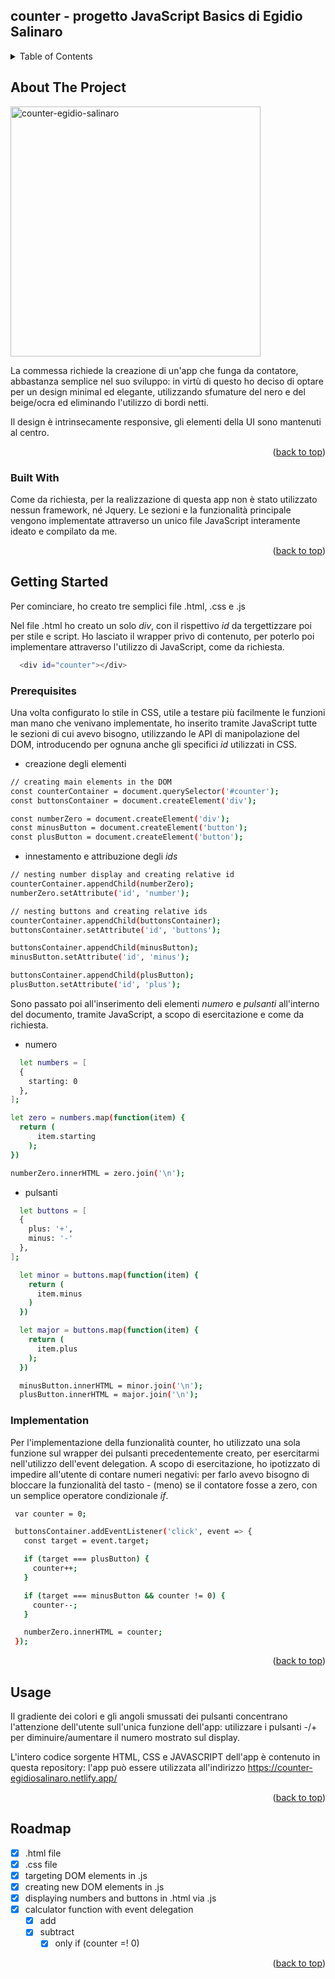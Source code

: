 <a name="readme-top"></a>

## counter - progetto JavaScript Basics di Egidio Salinaro

<!-- TABLE OF CONTENTS -->
<details>
  <summary>Table of Contents</summary>
  <ol>
    <li>
      <a href="#about-the-project">About The Project</a>
      <ul>
        <li><a href="#built-with">Built With</a></li>
      </ul>
    </li>
    <li>
      <a href="#getting-started">Getting Started</a>
      <ul>
        <li><a href="#prerequisites">Prerequisites</a></li>
        <li><a href="#implementation">Implementation</a></li>
      </ul>
    </li>
    <li><a href="#usage">Usage</a></li>
    <li><a href="#roadmap">Roadmap</a></li>
  </ol>
</details>



<!-- ABOUT THE PROJECT -->
## About The Project

<img width="400" alt="counter-egidio-salinaro" src="https://user-images.githubusercontent.com/129901135/236956535-3daee979-a717-4cde-ab81-029e8879aa40.png">

La commessa richiede la creazione di un'app che funga da contatore, abbastanza semplice nel suo sviluppo: in virtù di questo ho deciso di optare per un design minimal ed elegante, utilizzando sfumature del nero e del beige/ocra ed eliminando l'utilizzo di bordi netti.

Il design è intrinsecamente responsive, gli elementi della UI sono mantenuti al centro.

<p align="right">(<a href="#readme-top">back to top</a>)</p>



### Built With

Come da richiesta, per la realizzazione di questa app non è stato utilizzato nessun framework, né Jquery. Le sezioni e la funzionalità principale vengono implementate attraverso un unico file JavaScript interamente ideato e compilato da me.

<p align="right">(<a href="#readme-top">back to top</a>)</p>



<!-- GETTING STARTED -->
## Getting Started

Per cominciare, ho creato tre semplici file .html, .css e .js

Nel file .html ho creato un solo _div_, con il rispettivo _id_ da tergettizzare poi per stile e script. Ho lasciato il wrapper privo di contenuto, per poterlo poi implementare attraverso l'utilizzo di JavaScript, come da richiesta.
  ```sh
    <div id="counter"></div>
  ```

### Prerequisites

Una volta configurato lo stile in CSS, utile a testare più facilmente le funzioni man mano che venivano implementate, ho inserito tramite JavaScript tutte le sezioni di cui avevo bisogno, utilizzando le API di manipolazione del DOM, introducendo per ognuna anche gli specifici _id_ utilizzati in CSS.
* creazione degli elementi
```sh
// creating main elements in the DOM
const counterContainer = document.querySelector('#counter');
const buttonsContainer = document.createElement('div');

const numberZero = document.createElement('div');
const minusButton = document.createElement('button');
const plusButton = document.createElement('button');
```
* innestamento e attribuzione degli _ids_
```sh
// nesting number display and creating relative id
counterContainer.appendChild(numberZero);
numberZero.setAttribute('id', 'number');

// nesting buttons and creating relative ids
counterContainer.appendChild(buttonsContainer);
buttonsContainer.setAttribute('id', 'buttons');

buttonsContainer.appendChild(minusButton);
minusButton.setAttribute('id', 'minus');

buttonsContainer.appendChild(plusButton);
plusButton.setAttribute('id', 'plus');
```

Sono passato poi all'inserimento deli elementi _numero_ e _pulsanti_ all'interno del documento, tramite JavaScript, a scopo di esercitazione e come da richiesta.
  * numero
  ```sh
    let numbers = [
    {
      starting: 0
    },
  ];

  let zero = numbers.map(function(item) {
    return (
        item.starting
      );
  })

  numberZero.innerHTML = zero.join('\n');
```
* pulsanti
```sh
  let buttons = [
  {
    plus: '+',
    minus: '-'
  },
];

  let minor = buttons.map(function(item) {
    return (
      item.minus
    )
  })

  let major = buttons.map(function(item) {
    return (
      item.plus
    );
  })

  minusButton.innerHTML = minor.join('\n');
  plusButton.innerHTML = major.join('\n');
```

### Implementation

Per l'implementazione della funzionalità counter, ho utilizzato una sola funzione sul wrapper dei pulsanti precedentemente creato, per esercitarmi nell'utilizzo dell'event delegation. A scopo di esercitazione, ho ipotizzato di impedire all'utente di contare numeri negativi: per farlo avevo bisogno di bloccare la funzionalità del tasto - (meno) se il contatore fosse a zero, con un semplice operatore condizionale _if_.
  
 ```sh
  var counter = 0;

  buttonsContainer.addEventListener('click', event => {
    const target = event.target;

    if (target === plusButton) {
      counter++;
    }

    if (target === minusButton && counter != 0) {
      counter--;
    }

    numberZero.innerHTML = counter;
  });
```

<p align="right">(<a href="#readme-top">back to top</a>)</p>



<!-- USAGE EXAMPLES -->
## Usage

Il gradiente dei colori e gli angoli smussati dei pulsanti concentrano l'attenzione dell'utente sull'unica funzione dell'app: utilizzare i pulsanti -/+ per diminuire/aumentare il numero mostrato sul display.

L'intero codice sorgente HTML, CSS e JAVASCRIPT dell'app è contenuto in questa repository: l'app può essere utilizzata all'indirizzo https://counter-egidiosalinaro.netlify.app/

<p align="right">(<a href="#readme-top">back to top</a>)</p>



<!-- ROADMAP -->
## Roadmap

- [x] .html file
- [x] .css file
- [x] targeting DOM elements in .js
- [x] creating new DOM elements in .js
- [x] displaying numbers and buttons in .html via .js
- [x] calculator function with event delegation
    - [x] add
    - [x] subtract
      - [x] only if (counter =! 0)

<p align="right">(<a href="#readme-top">back to top</a>)</p>

